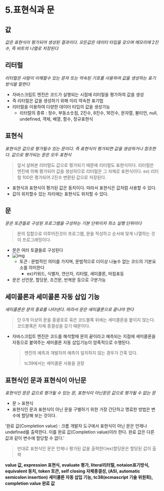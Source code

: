 # 5.표현식과 문

## 값

*값은 표현식이 평가되어 생성된 결과이다. 모든값은 데이터 타입을 갖으며 메모리에 2진수, 즉 비트의 나열로 저장된다*



## 리터럴

*리터럴은 사람이 이해할수 있는 문자 또는 약속된 기호를 사용하여 값을 생성하는 표기 방식을 말한다*

- 자바스크립트 엔진은 코드가 실행되는 시점에 리터럴을 평가하여 값을 생성
- 즉 리터럴은 값을 생성하기 위해 미리 약속한 표기법
- 리터럴을 이용하여 다양한 데이터 타입의 값을 생성가능
  - 리터럴의 종류 : 정수, 부동소숫점, 2진수, 8진수, 16진수, 문자열, 불리언, null, undefined, 객체, 배열, 함수, 정규표현식



## 표현식

*표현식은 값으로 평가될수 있는 문이다. 즉 표현식이 평가되면 값을 생성하거나 참조한다. 값으로 평가되는 문은 모두 표현식*

> 앞서 살펴본 리터럴도 값으로 평가되기 때문에 리터럴도 표현식이다. 리터럴은 엔진에 의해 평가되어 값을 생성하므로 리터럴은 그 자체로 표현식이다. ex) 리터럴 100은 평가되어 2진수 변환된 값으로 저장된다.

- 표현식과 표현식이 평가된 값은 동치이다. 따라서 표현식은 값처럼 사용할 수 있다. 
- 값이 위치할수 있는 자리에는 표현식도 위치할 수 있다.



## 문

*문은 토큰들로 구성된 프로그램을 구성하는 기본 단위이자 최소 실행 단위이다*

> 문의 집합으로 이루어진것이 프로그램, 문을 작성하고 순서에 맞게 나열하는 것이 프로그래밍이다.

- 문은 여러 토클들로 구성된다
- ![img](https://poiemaweb.com/assets/fs-images/5-2.png)
  - 토큰 : 문법적인 의미를 가지며, 문법적으로 더이상 나눌수 없는 코드의 기본요소를 의미한다
    - ex)키워드, 식별자, 연산자, 리터럴, 세미콜론, 마침표등
- 문은 선언문, 할당문, 조건문, 반복문 등으로 구분가능



## 세미콜론과 세미콜론 자동 삽입 기능

*세미콜론은 문의 종료를 나타낸다. 따라서 문은 세미콜론으로 끝나야 한다*

> 단 0개 이상의 문을 중괄호로 묶은 코드블록 뒤에는 세미콜론을 붙이지 않는다. 코드블록은 자체 종결성을 갖기 때문이다.

- 자바스크립트 엔진은 코드를 해석할때 문의 끝이라고 예측되는 지점에 세미콜론을 자동으로 붙여주는 세미콜론 자동 삽입기능이 암죽적으로 수행된다.

  > 엔진의 예측과 개발자의 예측이 일치하지 않는 경우가 간혹 있다.
  >
  > tc39에서는 세미콜론 사용을 권장



## 표현식인 문과 표현식이 아닌문

*표현식인 문은 값으로 평가될 수 있는 문, 표현식이 아닌문은 값으로 평가될 수 없는 문*

- 문 > 표현식
- 표현식인 문과 표현식이 아닌 문을 구별하기 위한 가장 간단하고 명료한 방법은 변수에 할당해 보는 것이다.

'완료 값(Completion value) : 크롬 개발자 도구에서 표현식이 아닌 문은 언제나 undefined를 출력한다. 이를 완료 값(Completion value)이라 한다. 완료 값은 다른 값과 같이 변수에 할당할 수 없다.'

> 반대로 표현식인 문은 언제나 평가된 값을 출력한다ex)할당문은 할당된 값이 출력

**value 값, expression 표현식, evaluate 평가, literal리터럴, notaion표기방식, equivalent 동치, token 토큰, self closing 자체종결성, (ASI, automatic semicolon insertion) 세미콜론 자동 삽입 기능, tc38(ecmascript 기술 위원회), completion value 완료 값**